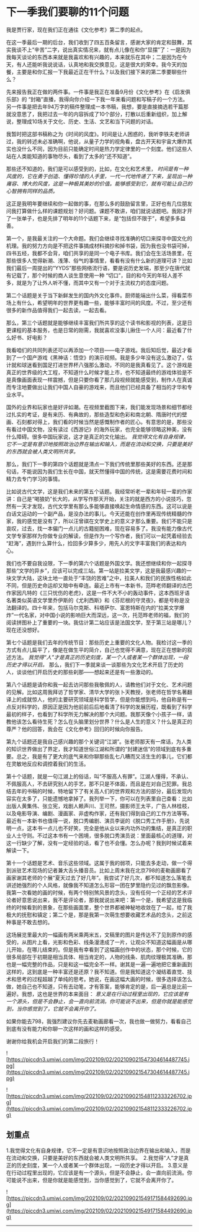 # 下一季我们要聊的11个问题

我是贾行家，现在我们正在通往《文化参考》第二季的起点。

在这一季最后一期的后台，我们收到了四五百条留言，感谢大家的肯定和鼓舞，其实我谈不上“辛苦”二字，说出真实情况来，就有点儿像在和你“显摆”了：一是因为我每天谈论的东西本来就是我喜欢和有兴趣的，本来就乐在其中；二是因为在今天，有人还能听我说说话，认真地和我交换意见，这是很大的荣幸。我今天的加餐，主要是和你汇报一下我最近正在干什么？以及我们接下来的第二季要聊些什么？

先来报告我正在做的两件事。一件事是我正在准备9月份《文化参考》在《启发俱乐部》的 “封箱”直播，我得向你介绍一下我一年来看问题和写稿子的一个方法。另一件事是把去年94万字的稿件整理成一本书稿，我想，要是直接摘选若干篇那就没意思了，我把过去一年的内容拆成了10个部分，打散以后重新组织，加上解说，整理成10场关于文化、历史、生活、文艺和当下问题的对话。

我暂时把这部书稿称之为《时间的风度》。时间是让人困惑的，我听李铁夫老师讲过，我的转述未必准确啊，他说，从量子力学的视角看，盘古开天和宇宙大爆炸其实也没什么不同，因为目前只能确定时间是热力学定律里的一个刻度。他们这些人站在人类能知道的事物尽头，看到了太多的“还不知道”。

那些还不知道的，我们是可以感受到的，比如，在文化和艺术里， *时间是有一种风度的，它在勇于创造、懂得珍惜的人手里，一代一代地传递了下来，呈现出一种雍容、博大的风度，这是一种极其美妙的价值。能够感受到它，就有可能让自己的心智拥有同样的品质。*

这正是我明年要继续和你一起做的事，在那么多的鼓励留言里，正好也有几位朋友问我打算做什么样的课题规划？好问题。课题不敢讲，咱们就说话题吧。我刚才开了一张单子，也是先排了明年的11个话题下来，是“包括但不限于”，希望多多益善。

第一个，是我最关注的一个大命题。我们会继续寻找准确的切口来探寻中国文化的机理。我的努力方向是不把这件事搞成材料摘抄和掉书袋，因为我也没书袋可掉，四书五经，我都不会背，咱们共享的是同一个电子书库。我们会在生活场景里，在那些很多人觉得新潮、浅薄、俗气的事情里，看看有没有什么新的道理可讲？比如我们最后一周提出的“YYDS”那些网络流行语，要是说历史发端，那至少在唐代就有记载了，那个时候的商人谈生意使用一种 “切口”，目的和今天的年轻人差不多，就是为了让外人听不懂，而其中又有一个对于主流权力的态度问题。

第二个话题是关于当下新鲜发生的国内外文化事件。厨师能端出什么菜，得看菜市场上有什么，希望明年的世界更有趣一些，能够丰富时间的风度。不过，至少还有很多的新作品值得我们一起去读，一起去看。

那么，第三个话题就是能够继续丰富我们所共享的这个读书和影视的列表，这是日更课程的基本服务，也是日常的刚需，我就喜欢没事儿揪住一个人问：最近看了什么好书、好电影？

我看咱们的共同列表还可以再添加一个项目——电子游戏。我后知后觉，最近才看到了一个国产游戏《黑神话：悟空》的演示视频。我是多少年没有这么激动了，估计就和球迷看到国足打进世界杯八强那么激动，不同的是我真看见了。这个游戏是真正的世界级的大工程，不知道什么时候才能上市，也不知道最终的游戏体验是不是真像画面表现一样震撼，但是只要你看了那几段视频就能感受到，制作人在真诚而专注地要做出让我们中国人自豪的游戏来，而且他们已经具备了相当的才华和专业水平。

国外的业界和玩家也是好评如潮。在视频里截图下来，我们能发现场景和细节都经过扎实的考证，是有来历、有典故的，那些造型和色彩和南北朝、隋唐时代的壁画、石刻都对得上，我们看的时候当然是感慨制作者的匠心。有意思的是，那些没有看过中国文物，没有读过《西游记》的海外玩家，也完全能够领略这种美，没有什么障碍。很多中国玩家说，这才是真正的文化输出。 *我觉得文化有自身规律，它不一定是有意识地按照政治边界在输出和输入，而是在流动和交换，只要是美好的东西就会被人类文明所共享。*

那么，我们下一季的第四个话题就是清点一下我们传统里那些美好的东西。还是那句话，不能说因为我们生长在中国，就天然懂得中国的传统，这是需要花费时间和精力去专门学习的事情。

比如说古代文学，这是我们未来的第五个话题。我经常听老一辈和年轻一辈的作家讲：自己是“喝狼奶”长大的，从学写作那天开始，关注的就是西方的小说技巧，忽然有一天才发现，古代文学里有那么多能够直接唤起生命情感的东西。这可以说是白话文运动的一个副产品，是没办法的事儿。今天还能在创作里再现传统精髓的作家，我的感觉是没有了，所以汪曾祺在文学史上的意义才那么重要。我们不能只是哀叹，过去，找一本偏门一点儿的古籍挺困难，现在容易多了。我没有能力像古代文学专家那样为你做专业的解读，但是作为一个写作者，我们可以一起凭着经验去 “赶海”，遇到什么算什么，捡回多少算多少，用先人的文字丰富我们的表达和内心。

我们也不要自我设限，下一季的第六个话题是外国文学。我还想继续和你一起探寻那些“文学的异乡”，应该可以完成三站。第一站是拉美文学，这是我最感兴趣的一块文学大陆，这块土地一直处于“丰饶的苦难”之中，拉美人和我们的民族性格如此不同，但是历史命运却又暗中有牵连。最近上市有一本新书，范晔老师翻译的古巴作家因凡特的《三只忧伤的老虎》，这是一件不大不小的轰动事件，这本西班牙语名著类似英语文学里乔伊斯的《尤利西斯》和《芬尼根的守灵夜》，都是号称是没法翻译的。四十年来，包括马尔克斯、科塔萨尔、富恩特斯在内的“拉美文学爆炸”一代名家，对中国小说的影响巨大而深远，这一次，托范晔老师的福，我们的阅读拼图补上了重要的一块。我估计第二站应该是法国文学，至于第三站是哪儿？现在还没想好。

第七个话题是我们去年的传统节目：那些历史上重要的文化人物。我检讨这一季的方式有点儿扁平了，像是在做生平的简介，自己也觉得不满意，现在正在想新的叙述方法。 *我觉得“人”才是真正的历史刻度，某一个人或者某一个群体出现，一段历史才得以开启。* 那么，我们下一季就来谈一谈那些为文化艺术开启了历史的人，谈谈他们开启历史的那些刹那——想起来还是有一些激动的。

第八个话题是请你和我一起去访问那些我敬佩的人，请教他们对于文化、艺术问题的见解。比如这周我拜访了哲学家、清华大学的张卜天教授，张老师在哲学名著翻译上的成就惊人，他的主要研究领域是科学哲学，但是你能想到吗，他自称是有一点反对科学的，原因正是因为他前前后后地看清了科学的发展历程，既看到了科学最初的样子，也看到了科学所无力解决的那个大问题。我那天像个小孩子一样，请教他该怎么看待生死？怎么在头脑里划分世界？什么是人生的意义？什么是真正的尊严？他的回答，我会在《文化参考》回归的时候向你报告。

第九个话题还是我自己感兴趣的那个关键词“江湖”。张老师那天有一席话，为人类的知识世界做出了界定，我才知道世俗江湖和所谓的“封建迷信”的领域到底有多重要。总之，我是有了更大的底气来和你聊那些乱七八糟而又活生生的事儿，它们都在灵敏地反应和调控着我们的生活。

第十个话题，就是一句江湖上的俗话，叫“不服高人有罪”。江湖人懂得，不承认、不佩服高人，不去研究别人的手艺，那不只是不体面，而且是在对自己犯罪。我总结去年的书稿的时候，特地留下了有关高人们的世界观和方法的部分，最后发现内容实在太多了，只能遗憾地拿掉了。我列举一下，你可以在列表里自己查看：比如出版人黄集伟、张立宪，戏剧人赖声川、王可然，摄影师王太平，广告人林桂枝，以及电影导演、编剧、漫画家、非虚构作家，还有我们得到自己的工作方法等等。最近有一本新书也值得一说，脱口秀编剧、演员李诞的《脱口秀工作手册》，先说明一点，这本书一点儿也不好笑，完全是他从业以来内功外功的集结，是真正的职业人士守则。不过这本书有一个困境，很多脱口秀演员说：里面最核心的道理，对这一行缺少了解，没有一定经验的话，看了也不会懂。怎么办呢？我到时候试着来解读一下。

第十一个话题是艺术、音乐这些领域。这属于我的弱项，只能去多走动，做一个得到派驻艺术现场的记者兼大舌头播音员。比如上周末我在北京798的麦勒画廊看了画家谢其老师的个展“夏天过去了好几年”。我尝试了好几次，都不知道怎么落笔去讲述她强烈的个人风格，就像我不知道怎么形容一团在梦里隐约见过的飘忽影像。我第一次看她的画的时候，有两个特别煞风景的念头，没有任何一个正经的艺术评论者好意思说出来，我不是评论者，那我就说出来吧：第一个是，我希望这是我临终的时候看到的景象，在那些画面里，整个世界都被神秘地收敛在了一起，给了我极大的抚慰和镇定；第二个是，那是我第一次萌生想要收藏艺术品的念头，之前这种事是不敢去想的。

这场展览里最大的一幅画有两米乘两米五，文稿里的图片是传达不了见到原作的感受的，从图片上看，光影和色彩、线条漫漶成了一片，让观众不知道这幅画是从哪儿开始，在哪儿结束的。但是我有幸看到了这幅画创作中的状态，那个时候，它的很多局部在于初期是相当具体、相当肯定的，人物的线条、肌肉纹理极其准确，那也是一幅完整的作品，只是和这一幅完全不一样。谢其是一遍一遍地把它重新画到这样的，这到底是一种丰富还是还原？我不知道。但是我知道这个凝结着直觉、技术和思考的过程超越了单纯的思考。她说，在画这幅大画的时候，很多选择该怎么做，她自己也不知道，只有去动笔，才有答案，能够肯定的是，后一遍总是比前一遍好。我想，这也是世界的本来面目： *意义是在行动过程里出现的，它应该是有一个源头，但是不会静止，会一直向前流淌。你可能说不出来，但是你就是能感觉到，当你感觉到了，它就不会离开你了。*

如果你能去798，我强烈建议你先去麦勒画廊看一次，我也做一做努力，看看自己到底有没有能力和你聊一次这样的画和这样的感受。

谢谢你给我机会开启我们的第二段旅行！

![https://piccdn3.umiwi.com/img/202109/02/202109021547304614487745.jpg](https://piccdn3.umiwi.com/img/202109/02/202109021547304614487745.jpg)

![https://piccdn3.umiwi.com/img/202109/02/202109021548112333226702.jpg](https://piccdn3.umiwi.com/img/202109/02/202109021548112333226702.jpg)

## 划重点

1.我觉得文化有自身规律，它不一定是有意识地按照政治边界在输出和输入，而是在流动和交换，只要是美好的东西就会被人类文明所共享。 
2.我觉得“人”才是真正的历史刻度，某一个人或者某一个群体出现，一段历史才得以开启。
3.意义是在行动过程里出现的，它应该是有一个源头，但是不会静止，会一直向前流淌。你可能说不出来，但是你就是能感觉到，当你感觉到了，它就不会离开你了。

![https://piccdn3.umiwi.com/img/202109/02/202109021549171584492690.jpg](https://piccdn3.umiwi.com/img/202109/02/202109021549171584492690.jpg)

---
